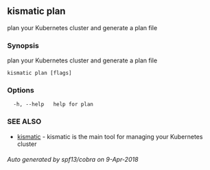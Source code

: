 ## kismatic plan

plan your Kubernetes cluster and generate a plan file

### Synopsis

plan your Kubernetes cluster and generate a plan file

```
kismatic plan [flags]
```

### Options

```
  -h, --help   help for plan
```

### SEE ALSO

* [kismatic](kismatic.md)	 - kismatic is the main tool for managing your Kubernetes cluster

###### Auto generated by spf13/cobra on 9-Apr-2018
